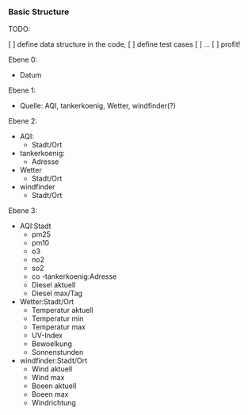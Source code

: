 ### Basic Structure

TODO:

[ ] define data structure in the code,
[ ] define test cases
[ ] ...
[ ] profit!

Ebene 0:
- Datum

Ebene 1:
- Quelle: AQI, tankerkoenig, Wetter, windfinder(?)

Ebene 2:
- AQI:
    - Stadt/Ort
- tankerkoenig:
    - Adresse
- Wetter
    - Stadt/Ort
- windfinder
    - Stadt/Ort

Ebene 3:
- AQI:Stadt
    - pm25
    - pm10
    - o3
    - no2
    - so2
    - co
-tankerkoenig:Adresse
    - Diesel aktuell
    - Diesel max/Tag
- Wetter:Stadt/Ort
    - Temperatur aktuell
    - Temperatur min
    - Temperatur max
    - UV-Index
    - Bewoelkung
    - Sonnenstunden
- windfinder:Stadt/Ort
    - Wind aktuell
    - Wind max
    - Boeen aktuell
    - Boeen max
    - Windrichtung
